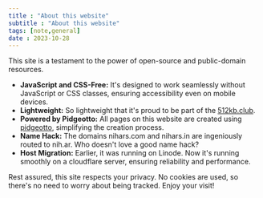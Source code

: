 ```yaml
---
title : "About this website"
subtitle : "About this website"
tags: [note,general]
date : 2023-10-28
---
```


This site is a testament to the power of open-source and public-domain resources.

* **JavaScript and CSS-Free:** It's designed to work seamlessly without JavaScript or CSS classes, ensuring accessibility even on mobile devices.
* **Lightweight:** So lightweight that it's proud to be part of the [512kb.club](https://512kb.club/).
* **Powered by Pidgeotto:** All pages on this website are created using [pidgeotto](https://pypi.org/project/pidgeotto/), simplifying the creation process.
* **Name Hack:** The domains nihars.com and nihars.in are ingeniously routed to nih.ar. Who doesn't love a good name hack?
* **Host Migration:** Earlier, it was running on Linode. Now it's running smoothly on a cloudflare server, ensuring reliability and performance.

Rest assured, this site respects your privacy. No cookies are used, so there's no need to worry about being tracked. Enjoy your visit!